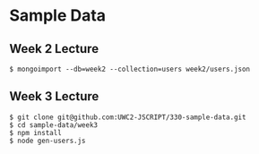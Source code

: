 # Sample Data

## Week 2 Lecture

`$ mongoimport --db=week2 --collection=users week2/users.json`

## Week 3 Lecture

```
$ git clone git@github.com:UWC2-JSCRIPT/330-sample-data.git
$ cd sample-data/week3
$ npm install
$ node gen-users.js
```

